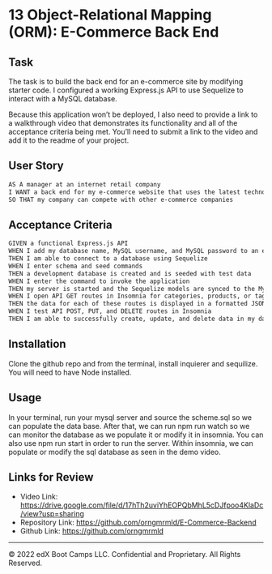 # 13 Object-Relational Mapping (ORM): E-Commerce Back End

## Task

The task is to build the back end for an e-commerce site by modifying starter code. I configured a working Express.js API to use Sequelize to interact with a MySQL database.

Because this application won’t be deployed, I also need to provide a link to a walkthrough video that demonstrates its functionality and all of the acceptance criteria being met. You’ll need to submit a link to the video and add it to the readme of your project.

## User Story

```md
AS A manager at an internet retail company
I WANT a back end for my e-commerce website that uses the latest technologies
SO THAT my company can compete with other e-commerce companies
```

## Acceptance Criteria

```md
GIVEN a functional Express.js API
WHEN I add my database name, MySQL username, and MySQL password to an environment variable file
THEN I am able to connect to a database using Sequelize
WHEN I enter schema and seed commands
THEN a development database is created and is seeded with test data
WHEN I enter the command to invoke the application
THEN my server is started and the Sequelize models are synced to the MySQL database
WHEN I open API GET routes in Insomnia for categories, products, or tags
THEN the data for each of these routes is displayed in a formatted JSON
WHEN I test API POST, PUT, and DELETE routes in Insomnia
THEN I am able to successfully create, update, and delete data in my database
```

## Installation

Clone the github repo and from the terminal, install inquierer and sequilize. You will need to have Node installed.

## Usage

In your terminal, run your mysql server and source the scheme.sql so we can populate the data base. After that, we can run    npm run watch    so we can monitor the database as we populate it or modify it in insomnia. You can also use    npm run start    in order to run the server. Within insomnia, we can populate or modify the sql database as seen in the demo video. 

## Links for Review

 * Video Link: https://drive.google.com/file/d/17hTh2uviYhEOPQbMhL5cDJfpoo4KlaDc/view?usp=sharing
 * Repository Link: https://github.com/orngmrmld/E-Commerce-Backend
 * Github Link: https://github.com/orngmrmld




---
© 2022 edX Boot Camps LLC. Confidential and Proprietary. All Rights Reserved.
